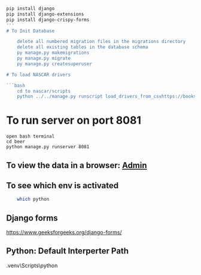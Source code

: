 ```bash
pip install django
pip install django-extensions
pip install django-crispy-forms
'''
# To Init Database

    delete all numbered migration files in the migrations directory
    delete all existing tables in the database schema
    py manage.py makemigrations
    py manage.py migrate
    py manage.py createsuperuser

# To load NASCAR drivers

```bash
    cd to nascar/scripts
    python ../../manage.py runscript load_drivers_from_csvhttps://books.agiliq.com/projects/django-orm-cookbook/en/latest/subquery.html
```

# To run server on port 8081

    open bash terminal
    cd beer
    python manage.py runserver 8081

## To view the data in a browser: [Admin](http://127.0.0.1:8081/admin)

## To see which env is activated

```bash
    which python
```

## Django forms

<https://www.geeksforgeeks.org/django-forms/>

## Python: Default Interperter Path

.venv\Scripts\python
